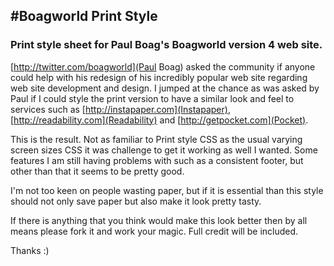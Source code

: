 #Boagworld Print Style
---

### Print style sheet for Paul Boag's Boagworld version 4 web site.

[http://twitter.com/boagworld](Paul Boag) asked the community if anyone could help with his redesign of his incredibly popular web site regarding web site development and design. I jumped at the chance as was asked by Paul if I could style the print version to have a similar look and feel to services such as [http://instapaper.com](Instapaper), [http://readability.com](Readability) and [http://getpocket.com](Pocket).

This is the result. Not as familiar to Print style CSS as the usual varying screen sizes CSS it was challenge to get it working as well I wanted. Some features I am still having problems with such as a consistent footer, but other than that it seems to be pretty good.

I'm not too keen on people wasting paper, but if it is essential than this style should not only save paper but also make it look pretty tasty.

If there is anything that you think would make this look better then by all means please fork it and work your magic. Full credit will be included.

Thanks :)
